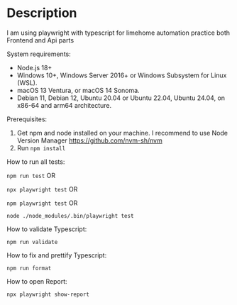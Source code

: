 # Description
I am using playwright with typescript for limehome automation practice both Frontend and Api parts 

System requirements:
- Node.js 18+
- Windows 10+, Windows Server 2016+ or Windows Subsystem for Linux (WSL).
- macOS 13 Ventura, or macOS 14 Sonoma.
- Debian 11, Debian 12, Ubuntu 20.04 or Ubuntu 22.04, Ubuntu 24.04, on x86-64 and arm64 architecture.

Prerequisites:
1) Get npm and node installed on your machine. I recommend to use Node Version Manager https://github.com/nvm-sh/nvm  
2) Run `npm install`

How to run all tests:

```npm run test```
OR

```npx playwright test```
OR

```npm playwright test```
OR

```node ./node_modules/.bin/playwright test```


How to validate Typescript:

```npm run validate```

How to fix and prettify Typescript:

```npm run format```

How to open Report:

```npx playwright show-report```
